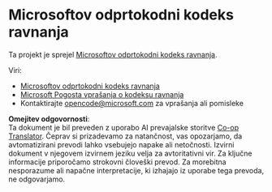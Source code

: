 <!--
CO_OP_TRANSLATOR_METADATA:
{
  "original_hash": "c06b12caf3c901eb3156e3dd5b0aea56",
  "translation_date": "2025-07-12T06:57:15+00:00",
  "source_file": "CODE_OF_CONDUCT.md",
  "language_code": "sl"
}
-->
# Microsoftov odprtokodni kodeks ravnanja

Ta projekt je sprejel [Microsoftov odprtokodni kodeks ravnanja](https://opensource.microsoft.com/codeofconduct/).

Viri:

- [Microsoftov odprtokodni kodeks ravnanja](https://opensource.microsoft.com/codeofconduct/)
- [Microsoft Pogosta vprašanja o kodeksu ravnanja](https://opensource.microsoft.com/codeofconduct/faq/)
- Kontaktirajte [opencode@microsoft.com](mailto:opencode@microsoft.com) za vprašanja ali pomisleke

**Omejitev odgovornosti**:  
Ta dokument je bil preveden z uporabo AI prevajalske storitve [Co-op Translator](https://github.com/Azure/co-op-translator). Čeprav si prizadevamo za natančnost, vas opozarjamo, da avtomatizirani prevodi lahko vsebujejo napake ali netočnosti. Izvirni dokument v njegovem izvirnem jeziku velja za avtoritativni vir. Za ključne informacije priporočamo strokovni človeški prevod. Za morebitna nesporazume ali napačne interpretacije, ki izhajajo iz uporabe tega prevoda, ne odgovarjamo.